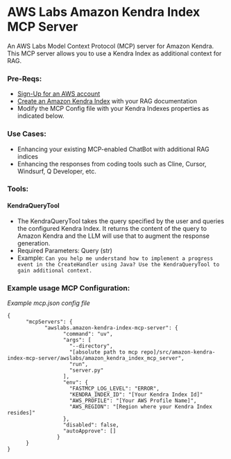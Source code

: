 # AWS Labs Amazon Kendra Index MCP Server

An AWS Labs Model Context Protocol (MCP) server for Amazon Kendra. This MCP server allows you to use a Kendra Index as additional context for RAG. 

### Pre-Reqs:

* [Sign-Up for an AWS account](https://aws.amazon.com/free/?trk=78b916d7-7c94-4cab-98d9-0ce5e648dd5f&sc_channel=ps&ef_id=Cj0KCQjwxJvBBhDuARIsAGUgNfjOZq8r2bH2OfcYfYTht5v5I1Bn0lBKiI2Ii71A8Gk39ZU5cwMLPkcaAo_CEALw_wcB:G:s&s_kwcid=AL!4422!3!432339156162!e!!g!!aws%20sign%20up!9572385111!102212379327&gad_campaignid=9572385111&gbraid=0AAAAADjHtp99c5A9DUyUaUQVhVEoi8of3&gclid=Cj0KCQjwxJvBBhDuARIsAGUgNfjOZq8r2bH2OfcYfYTht5v5I1Bn0lBKiI2Ii71A8Gk39ZU5cwMLPkcaAo_CEALw_wcB)
* [Create an Amazon Kendra Index](https://docs.aws.amazon.com/kendra/latest/dg/create-index.html) with your RAG documentation
* Modify the MCP Config file with your Kendra Indexes properties as indicated below.

### Use Cases:

* Enhancing your existing MCP-enabled ChatBot with additional RAG indices
* Enhancing the responses from coding tools such as Cline, Cursor, Windsurf, Q Developer, etc.

### Tools:

#### KendraQueryTool

  - The KendraQueryTool takes the query specified by the user and queries the configured Kendra Index. It returns the content of the query to Amazon Kendra and the LLM will use that to augment the response generation.
  - Required Parameters: Query (str)
  - Example: `Can you help me understand how to implement a progress event in the CreateHandler using Java? Use the KendraQueryTool to gain additional context.`


### Example usage MCP Configuration:
*Example mcp.json config file*
```
{
      "mcpServers": {
            "awslabs.amazon-kendra-index-mcp-server": {
                  "command": "uv",
                  "args": [
                    "--directory",
                    "[absolute path to mcp repo]/src/amazon-kendra-index-mcp-server/awslabs/amazon_kendra_index_mcp_server",
                    "run",
                    "server.py"
                  ],
                  "env": {
                    "FASTMCP_LOG_LEVEL": "ERROR",
                    "KENDRA_INDEX_ID": "[Your Kendra Index Id]"
                    "AWS_PROFILE": "[Your AWS Profile Name]",
                    "AWS_REGION": "[Region where your Kendra Index resides]"
                  },
                  "disabled": false,
                  "autoApprove": []
                }
      }
}
```
